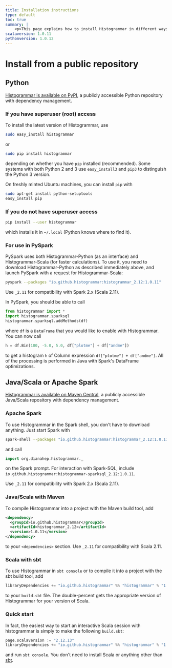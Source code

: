 ```yaml
---
title: Installation instructions
type: default
toc: true
summary: |
    <p>This page explains how to install Histogrammar in different ways. Use only the instructions relevant to your situation.</p>
scalaversion: 1.0.11
pythonversion: 1.0.12
---
```


# Install from a public repository

## Python

<a href="https://pypi.python.org/pypi/Histogrammar/">Histogrammar is available on PyPI</a>, a publicly accessible Python repository with dependency management.

### If you have superuser (root) access

To install the latest version of Histogrammar, use

```bash
sudo easy_install histogrammar
```

or

```bash
sudo pip install histogrammar
```

depending on whether you have `pip` installed (recommended). Some systems with both Python 2 and 3 use `easy_install3` and `pip3` to distinguish the Python 3 version.

On freshly minted Ubuntu machines, you can install `pip` with

```bash
sudo apt-get install python-setuptools
easy_install pip
```

### If you do not have superuser access

```bash
pip install --user histogrammar
```

which installs it in `~/.local` (Python knows where to find it).

### For use in PySpark

PySpark uses both Histogrammar-Python (as an interface) and Histogrammar-Scala (for faster calculations). To use it, you need to download Histogrammar-Python as described immediately above, and launch PySpark with a request for Histogrammar-Scala:

```bash
pyspark --packages "io.github.histogrammar:histogrammar_2.12:1.0.11"
```

Use `_2.11` for compatibility with Spark 2.x (Scala 2.11).

In PySpark, you should be able to call

```python
from histogrammar import *
import histogrammar.sparksql
histogrammar.sparksql.addMethods(df)
```

where `df` is a `DataFrame` that you would like to enable with Histogrammar. You can now call

```python
h = df.Bin(100, -5.0, 5.0, df["plotme"] + df["andme"])
```

to get a histogram `h` of Column expression `df["plotme"] + df["andme"]`. All of the processing is performed in Java with Spark's DataFrame optimizations.


## Java/Scala or Apache Spark

<a href="http://search.maven.org/#search|ga|1|histogrammar">Histogrammar is available on Maven Central</a>, a publicly accessible Java/Scala repository with dependency management.

### Apache Spark

To use Histogrammar in the Spark shell, you don't have to download anything. Just start Spark with

```bash
spark-shell --packages "io.github.histogrammar:histogrammar_2.12:1.0.11"
```

and call

```scala
import org.dianahep.histogrammar._
```

on the Spark prompt. For interaction with Spark-SQL, include `io.github.histogrammar:histogrammar-sparksql_2.12:1.0.11`.

Use `_2.11` for compatibility with Spark 2.x (Scala 2.11).


### Java/Scala with Maven

To compile Histogrammar into a project with the Maven build tool, add

```xml
<dependency>
  <groupId>io.github.histogrammar</groupId>
  <artifactId>histogrammar_2.12</artifactId>
  <version>1.0.11</version>
</dependency>
```

to your `<dependencies>` section. Use `_2.11` for compatibility with Scala 2.11.

### Scala with sbt

To use Histogrammar in `sbt console` or to compile it into a project with the sbt build tool, add

```scala
libraryDependencies += "io.github.histogrammar" %% "histogrammar" % "1.0.11"
```

to your `build.sbt` file. The double-percent gets the appropriate version of Histogrammar for your version of Scala.

### Quick start

In fact, the easiest way to start an interactive Scala session with histogrammar is simply to make the following `build.sbt`:

```scala
page.scalaversion := "2.12.13"
libraryDependencies += "io.github.histogrammar" %% "histogrammar" % "1.0.11"
```

and run `sbt console`. You don't need to install Scala or anything other than [sbt](http://www.scala-sbt.org/download.html).
